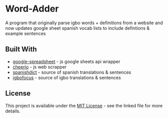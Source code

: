 # Word-Adder
A program that originally parse igbo words + definitions from a website and now updates google sheet spanish vocab lists to include defintions & example sentences


## Built With
* [google-spreadsheet](https://www.npmjs.com/package/google-spreadsheet) - js google sheets api wrapper
* [cheerio](http://cheerio.js.org/) - js web scrapper
* [spanishdict](https://www.spanishdict.com/) - source of spanish translations & sentences
* [igbofocus](http://www.igbofocus.co.uk/Igbo-Language/Learn-Some-Every-Day-Igbo-Word/learn-some-every-day-igbo-words.html) - source of igbo translations & sentences

## License

This project is available under the [MIT License](LICENSE.md) - see the linked file for more details.